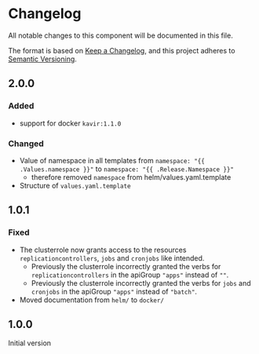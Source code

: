 # Changelog

All notable changes to this component will be documented in this file.

The format is based on [Keep a Changelog](https://keepachangelog.com/en/1.1.0/),
and this project adheres to [Semantic Versioning](https://semver.org/spec/v2.0.0.html).

## 2.0.0

### Added

* support for docker `kavir:1.1.0`

### Changed

* Value of namespace in all templates from `namespace: "{{ .Values.namespace }}"` to `namespace: "{{ .Release.Namespace }}"`
  * therefore removed `namespace` from helm/values.yaml.template
* Structure of `values.yaml.template`

## 1.0.1

### Fixed

* The clusterrole now grants access to the resources `replicationcontrollers`, `jobs` and `cronjobs` like intended.
  * Previously the clusterrole incorrectly granted the verbs for `replicationcontrollers` in the apiGroup `"apps"` instead of `""`.
  * Previously the clusterrole incorrectly granted the verbs for `jobs` and `cronjobs` in the apiGroup `"apps"` instead of `"batch"`.
* Moved documentation from `helm/` to `docker/`

## 1.0.0

Initial version
